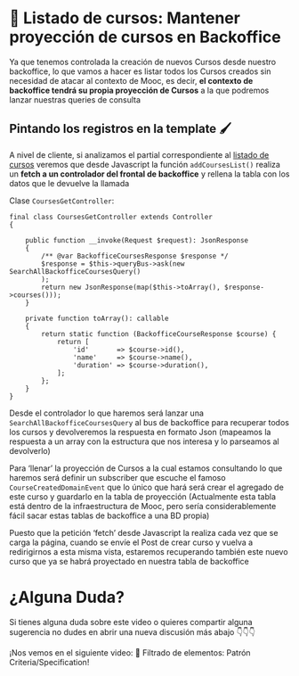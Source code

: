 🚦 Listado de cursos: Mantener proyección de cursos en Backoffice
=================================================================

Ya que tenemos controlada la creación de nuevos Cursos desde nuestro backoffice, lo que vamos a hacer es listar todos los Cursos creados sin necesidad de atacar al contexto de Mooc, es decir, **el contexto de backoffice tendrá su propia proyección de Cursos** a la que podremos lanzar nuestras queries de consulta

Pintando los registros en la template 🖌
----------------------------------------

A nivel de cliente, si analizamos el partial correspondiente al [listado de cursos](https://github.com/CodelyTV/php-ddd-skeleton/blob/master/apps/backoffice/frontend/templates/pages/courses/partials/list_courses.html.twig) veremos que desde Javascript la función `addCoursesList()` realiza un **fetch a un controlador del frontal de backoffice** y rellena la tabla con los datos que le devuelve la llamada

Clase `CoursesGetController`:

    final class CoursesGetController extends Controller
    {
    
        public function __invoke(Request $request): JsonResponse
        {
            /** @var BackofficeCoursesResponse $response */
            $response = $this->queryBus->ask(new SearchAllBackofficeCoursesQuery()
            );
            return new JsonResponse(map($this->toArray(), $response->courses()));
        }
    
        private function toArray(): callable
        {
            return static function (BackofficeCourseResponse $course) {
                return [
                    'id'       => $course->id(),
                    'name'     => $course->name(),
                    'duration' => $course->duration(),
                ];
            };
        }
    }


Desde el controlador lo que haremos será lanzar una `SearchAllBackofficeCoursesQuery` al bus de backoffice para recuperar todos los cursos y devolveremos la respuesta en formato Json (mapeamos la respuesta a un array con la estructura que nos interesa y lo parseamos al devolverlo)

Para ‘llenar’ la proyección de Cursos a la cual estamos consultando lo que haremos será definir un subscriber que escuche el famoso `CourseCreatedDomainEvent` que lo único que hará será crear el agregado de este curso y guardarlo en la tabla de proyección (Actualmente esta tabla está dentro de la infraestructura de Mooc, pero sería considerablemente fácil sacar estas tablas de backoffice a una BD propia)

Puesto que la petición ‘fetch’ desde Javascript la realiza cada vez que se carga la página, cuando se envíe el Post de crear curso y vuelva a redirigirnos a esta misma vista, estaremos recuperando también este nuevo curso que ya se habrá proyectado en nuestra tabla de backoffice

¿Alguna Duda?
=============

Si tienes alguna duda sobre este video o quieres compartir alguna sugerencia no dudes en abrir una nueva discusión más abajo 👇👇👇

¡Nos vemos en el siguiente video: 🚁 Filtrado de elementos: Patrón Criteria/Specification!